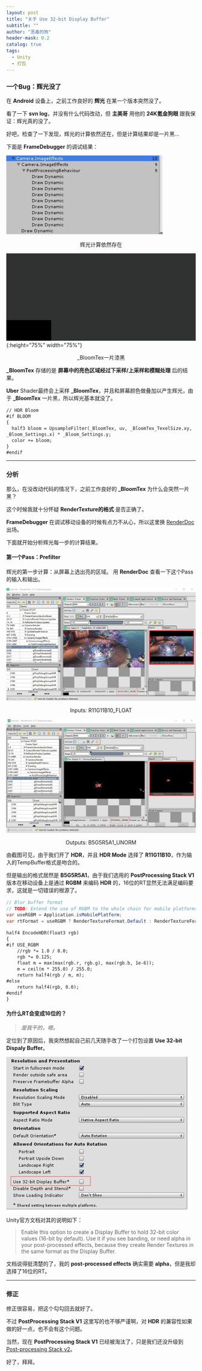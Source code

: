 ```yaml
---
layout: post
title: "关于 Use 32-bit Display Buffer"
subtitle: ""
author: "恶毒的狗"
header-mask: 0.2
catalog: true
tags:
  - Unity
  - 打包
---
```


### 一个Bug：辉光没了

在 **Android** 设备上，之前工作良好的 **辉光** 在某一个版本突然没了。

看了一下 **svn log**，并没有什么代码改动，但 **主美哥** 用他的 **24K氪金狗眼** 跟我保证：辉光真的没了。

好吧，检查了一下发现，辉光的计算依然还在，但是计算结果却是一片黑...

下面是 **FrameDebugger** 的调试结果：

![img](/img/use-32bit-buffer/screenshot1.jpg)
<center>辉光计算依然存在</center>

![img](/img/use-32bit-buffer/screenshot2.jpg){:height="75%" width="75%"}
<center>_BloomTex一片漆黑</center>

**_BloomTex** 存储的是 **屏幕中的亮色区域经过下采样/上采样和模糊处理** 后的结果。

**Uber** Shader最终会上采样 **_BloomTex**，并且和屏幕颜色做叠加以产生辉光，由于 **_BloomTex** 一片黑，所以辉光基本就没了。

```
// HDR Bloom
#if BLOOM
{
  half3 bloom = UpsampleFilter(_BloomTex, uv, _BloomTex_TexelSize.xy, _Bloom_Settings.x) * _Bloom_Settings.y;
  color += bloom;
}
#endif
```

---

### 分析

那么，在没改动代码的情况下，之前工作良好的 **_BloomTex** 为什么会突然一片黑？ 

这个时候我就十分怀疑 **RenderTexture的格式** 是否正确了。

**FrameDebugger** 在调试移动设备的时候有点力不从心，所以这里换 [RenderDoc](https://renderdoc.org/) 出场。

下面就开始分析辉光每一步的计算结果。

#### 第一个Pass：Prefilter

辉光的第一步计算：从屏幕上选出亮的区域。 用 **RenderDoc** 查看一下这个Pass的输入和输出。

![img](/img/use-32bit-buffer/screenshot3.jpg)
<center>Inputs: R11G11B10_FLOAT</center>

![img](/img/use-32bit-buffer/screenshot4.jpg)
<center>Outputs: B5G5R5A1_UNORM</center>

由截图可见，由于我们开了 **HDR**，并且 **HDR Mode** 选择了 **R11G11B10**，作为输入的TempBuffer格式是吻合的。

但是输出的格式居然是 **B5G5R5A1**，由于我们选用的 **PostProcessing Stack V1** 版本在移动设备上是通过 **RGBM** 来编码 **HDR** 的，16位的RT显然无法满足编码要求，这就是一切错误的根源了。

```csharp
// Blur buffer format
// TODO: Extend the use of RGBM to the whole chain for mobile platforms
var useRGBM = Application.isMobilePlatform;
var rtFormat = useRGBM ? RenderTextureFormat.Default : RenderTextureFormat.DefaultHDR;
```

```
half4 EncodeHDR(float3 rgb)
{
#if USE_RGBM
    //rgb *= 1.0 / 8.0;
	rgb *= 0.125;
    float m = max(max(rgb.r, rgb.g), max(rgb.b, 1e-6));
    m = ceil(m * 255.0) / 255.0;
    return half4(rgb / m, m);
#else
    return half4(rgb, 0.0);
#endif
}
```

#### 为什么RT会变成16位的？

> *是我干的，嗯。*

定位到了原因后，我突然想起自己前几天随手改了一个打包设置 **Use 32-bit Dispaly Buffer**。

![img](/img/use-32bit-buffer/screenshot5.jpg)

Unity官方文档对其的说明如下：

> Enable this option to create a Display Buffer to hold 32-bit color values (16-bit by default). Use it if you see banding, or need alpha in your post-processed effects, because they create Render Textures in the same format as the Display Buffer.

文档说得挺清楚的了，我的 **post-processed effects** 确实需要 **alpha**，但是我却选择了16位的RT。

---

### 修正

修正很容易，把这个勾勾回去就好了。

不过 **PostProcessing Stack V1** 这里写的也不够严谨啊，对 **HDR** 的兼容性如果做的好一点，也不会有这个问题。

当然，现在 **PostProcessing Stack V1** 已经被淘汰了，只是我们还没升级到 [Post-processing Stack v2](https://github.com/Unity-Technologies/PostProcessing)。

好了，拜拜。









